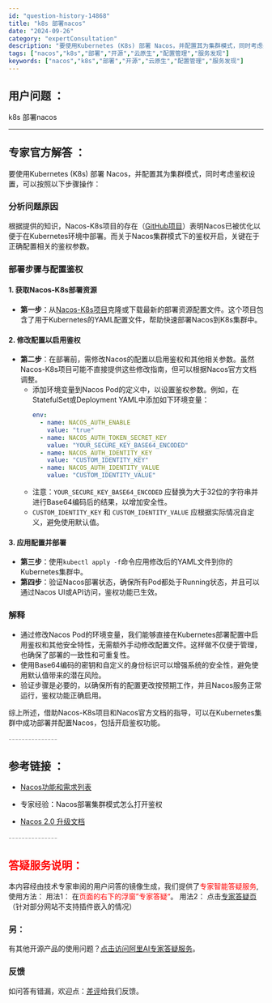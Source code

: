 ```yaml
---
id: "question-history-14868"
title: "k8s 部署nacos"
date: "2024-09-26"
category: "expertConsultation"
description: "要使用Kubernetes (K8s) 部署 Nacos，并配置其为集群模式，同时考虑鉴权设置，可以按照以下步骤操作：### 分析问题原因根据提供的知识，Nacos-K8s项目的存在（[GitHub项目](https://github.com/nacos-group/nacos-k8s)）表明Nac"
tags: ["nacos","k8s","部署","开源","云原生","配置管理","服务发现"]
keywords: ["nacos","k8s","部署","开源","云原生","配置管理","服务发现"]
---
```


## 用户问题 ： 
 k8s 部署nacos  

---------------
## 专家官方解答 ：

要使用Kubernetes (K8s) 部署 Nacos，并配置其为集群模式，同时考虑鉴权设置，可以按照以下步骤操作：

### 分析问题原因
根据提供的知识，Nacos-K8s项目的存在（[GitHub项目](https://github.com/nacos-group/nacos-k8s)）表明Nacos已被优化以便于在Kubernetes环境中部署。而关于Nacos集群模式下的鉴权开启，关键在于正确配置相关的鉴权参数。

### 部署步骤与配置鉴权
#### 1. 获取Nacos-K8s部署资源
- **第一步**：从[Nacos-K8s项目](https://github.com/nacos-group/nacos-k8s)克隆或下载最新的部署资源配置文件。这个项目包含了用于Kubernetes的YAML配置文件，帮助快速部署Nacos到K8s集群中。

#### 2. 修改配置以启用鉴权
- **第二步**：在部署前，需修改Nacos的配置以启用鉴权和其他相关参数。虽然Nacos-K8s项目可能不直接提供这些修改指南，但可以根据Nacos官方文档调整。
    - 添加环境变量到Nacos Pod的定义中，以设置鉴权参数。例如，在StatefulSet或Deployment YAML中添加如下环境变量：
        ```yaml
        env:
          - name: NACOS_AUTH_ENABLE
            value: "true"
          - name: NACOS_AUTH_TOKEN_SECRET_KEY
            value: "YOUR_SECURE_KEY_BASE64_ENCODED"
          - name: NACOS_AUTH_IDENTITY_KEY
            value: "CUSTOM_IDENTITY_KEY"
          - name: NACOS_AUTH_IDENTITY_VALUE
            value: "CUSTOM_IDENTITY_VALUE"
        ```
    - 注意：`YOUR_SECURE_KEY_BASE64_ENCODED` 应替换为大于32位的字符串并进行Base64编码后的结果，以增加安全性。
    - `CUSTOM_IDENTITY_KEY` 和 `CUSTOM_IDENTITY_VALUE` 应根据实际情况自定义，避免使用默认值。

#### 3. 应用配置并部署
- **第三步**：使用`kubectl apply -f`命令应用修改后的YAML文件到你的Kubernetes集群中。
- **第四步**：验证Nacos部署状态，确保所有Pod都处于Running状态，并且可以通过Nacos UI或API访问，鉴权功能已生效。

### 解释
- 通过修改Nacos Pod的环境变量，我们能够直接在Kubernetes部署配置中启用鉴权和其他安全特性，无需额外手动修改配置文件。这样做不仅便于管理，也确保了部署的一致性和可重复性。
- 使用Base64编码的密钥和自定义的身份标识可以增强系统的安全性，避免使用默认值带来的潜在风险。
- 验证步骤是必要的，以确保所有的配置更改按预期工作，并且Nacos服务正常运行，鉴权功能正确启用。

综上所述，借助Nacos-K8s项目和Nacos官方文档的指导，可以在Kubernetes集群中成功部署并配置Nacos，包括开启鉴权功能。


<font color="#949494">---------------</font> 


## 参考链接 ：

* [Nacos功能和需求列表](https://nacos.io/docs/latest/archive/feature-list)
 
 * 专家经验：Nacos部署集群模式怎么打开鉴权 
 
 * [Nacos 2.0 升级文档](https://nacos.io/docs/latest/upgrading/200-upgrading)


 <font color="#949494">---------------</font> 
 


## <font color="#FF0000">答疑服务说明：</font> 

本内容经由技术专家审阅的用户问答的镜像生成，我们提供了<font color="#FF0000">专家智能答疑服务</font>,使用方法：
用法1： 在<font color="#FF0000">页面的右下的浮窗”专家答疑“</font>。
用法2： 点击[专家答疑页](https://answer.opensource.alibaba.com/docs/intro)（针对部分网站不支持插件嵌入的情况）
### 另：


有其他开源产品的使用问题？[点击访问阿里AI专家答疑服务](https://answer.opensource.alibaba.com/docs/intro)。
### 反馈
如问答有错漏，欢迎点：[差评](https://ai.nacos.io/user/feedbackByEnhancerGradePOJOID?enhancerGradePOJOId=14893)给我们反馈。
